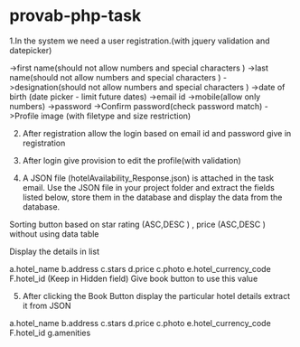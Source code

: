 # provab-php-task

1.In the system we need a user registration.(with jquery validation and datepicker)

->first name(should not allow numbers and special characters )
->last name(should not allow numbers and special characters )
->designation(should not allow numbers and special characters )
->date of birth (date picker - limit future dates)
->email id
->mobile(allow only numbers)
->password
->Confirm password(check password match)
->Profile image (with filetype and size restriction)

2. After registration allow the login based on email id and password give in registration

3. After login give provision to edit the profile(with validation)

4. A JSON file (hotelAvailability_Response.json) is attached in the task email. Use the
JSON file in your project folder and extract the fields listed below, store them in the
database and display the data from the database.

Sorting button based on star rating (ASC,DESC ) , price (ASC,DESC ) without using
data table

Display the details in list

a.hotel_name
b.address
c.stars
d.price
c.photo
e.hotel_currency_code
F.hotel_id (Keep in Hidden field) Give book button to use this value

5. After clicking the Book Button display the particular hotel details extract it from JSON

a.hotel_name
b.address
c.stars
d.price
c.photo
e.hotel_currency_code
F.hotel_id
g.amenities
